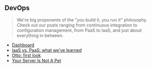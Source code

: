 ## DevOps
>We're big proponents of the "you build it, you run it" philosophy. Check out our posts ranging from continuous integration to configuration management, from PaaS to IaaS, and just about everything in between.

* [Dashboard](posts/all_looking_rather_dashing.md)
* [IaaS vs. PaaS: what we've learned](posts/iaas_vs_paas_what_weve_learned.md)
* [Otto: first look](posts/otto-first-look.md)
* [Your Server Is Not A Pet](posts/your_server_is_not_a_pet.md)
